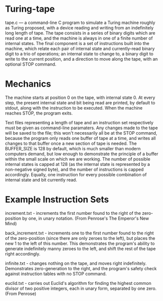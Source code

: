 # Turing-tape
 tape.c — a command-line C program to simulate a Turing machine roughly as Turing proposed, with a device reading and writing from an indefinitely long length of tape. The tape consists in a series of binary digits which are read one at a time, and the machine is always in one of a finite number of internal states. The final component is a set of instructions built into the machine, which relate each pair of internal state and currently-read binary digit to a trio of operations; an internal state to change to, a binary digit to write to the current position, and a direction to move along the tape, with an optional STOP command.
 
 # Mechanics
 The machine starts at position 0 on the tape, with internal state 0. At every step, the present internal state and bit being read are printed, by default to stdout, along with the instruction to be executed. When the machine reaches STOP, the program exits.
 
 Text files representing a length of tape and an instruction set respectively must be given as command-line paramaters. Any changes made to the tape will be saved to the file; this won't necessarily all be at the STOP command, because the program only reads one buffer of tape at a time, and writes all changes to that buffer once a new section of tape is needed. The BUFFER_SIZE is 128 by default, which is much smaller than modern computers demand, but low enough to demonstrate the principle of a buffer within the small scale on which we are working. The number of possible internal states is capped at 128 (as the internal state is represented by a non-negative signed byte), and the number of instructions is capped accordingly. Equally, one instruction for every possible combination of internal state and bit currently read.

# Example Instruction Sets
 increment.txt - increments the first number found to the right of the zero-position by one, in unary notation. (From Penrose's The Emperor's New Mind)
 
 back_increment.txt - increments one to the first number found to the right of the zero-position (since there are only zeroes to the left), but places the new 1 to the left of this number. This demonstrates the program's ability to generate indefinitely manny zeroes to the left, and shift the rest of the tape right accordingly.
 
 infinite.txt - changes nothing on the tape, and moves right indefinitely. Demonstrates zero-generation to the right, and the program's safety check against instruction tables with no STOP command.
 
 euclid.txt - carries out Euclid's algorithm for finding the highest common divisor of two positive integers, each in unary form, separated by one zero. (From Penrose)
